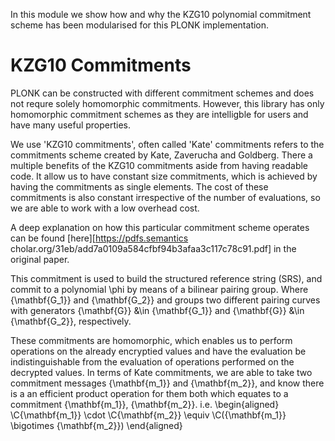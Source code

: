 In this module we show how and why the KZG10 
polynomial commitment scheme has been modularised 
for this PLONK implementation.

KZG10 Commitments 
==================

PLONK can be constructed with different 
commitment schemes and does not requre solely
homomorphic commitments. However, this library
has only homomorphic commitment schemes as they 
are intelligble for users and have many useful
properties.

We use 'KZG10 commitments', often called 'Kate' 
commitments refers to the commitments scheme 
created by Kate, Zaverucha and Goldberg. 
There a multiple benefits of the KZG10 commitments
aside from having readable code. It allow us to have 
constant size commitments, which is achieved by having
the commitments as single elements. The cost of these 
commitments is also constant irrespective of the 
number of evaluations, so we are able to work with a 
low overhead cost.

A deep explanation on how this particular commitment 
scheme operates can be found [here][https://pdfs.semantics
cholar.org/31eb/add7a0109a584cfbf94b3afaa3c117c78c91.pdf] 
in the original paper.


This commitment is used to build the structured 
reference string (SRS), and commit to a polynomial
\phi by means of a bilinear pairing group.
Where {\mathbf{G_1}} and {\mathbf{G_2}} and groups 
two different pairing curves with generators {\mathbf{G}}
&\in {\mathbf{G_1}} and {\mathbf{G}} &\in {\mathbf{G_2}}, 
respectively. 

These commitments are homomorphic, which enables us 
to perform operations on the already encryptied values 
and have the evaluation be indistinguishable from the 
evaluation of operations performed on the decrypted values.
In terms of Kate commitments, we are able to take two
commitment messages {\mathbf{m_1}} and {\mathbf{m_2}}, 
and know there is a an efficient product operation 
for them both which equates to a commitment 
 {\mathbf{m_1}}, {\mathbf{m_2}}.
i.e.
\begin{aligned}
\C{\mathbf{m_1}} \cdot \C{\mathbf{m_2}} \equiv 
\C({\mathbf{m_1}} \bigotimes {\mathbf{m_2}})
\end{aligned}
